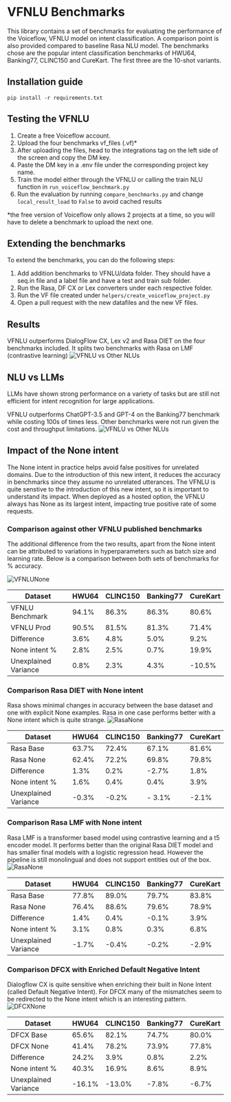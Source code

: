 # VFNLU Benchmarks

This library contains a set of benchmarks for evaluating the performance of the Voiceflow, VFNLU model on intent classification. A comparison point is also provided compared to baseline Rasa NLU model.
The benchmarks chose are the popular intent classification benchmarks of HWU64, Banking77, CLINC150 and CureKart. The first three are the 10-shot variants.

## Installation guide
`pip install -r requirements.txt`

## Testing the VFNLU
1. Create a free Voiceflow account.
2. Upload the four benchmarks vf_files (.vf)*
3. After uploading the files, head to the integrations tag on the left side of the screen and copy the DM key.
4. Paste the DM key in a .env file under the corresponding project key name.
5. Train the model either through the VFNLU or calling the train NLU function in `run_voiceflow_benchmark.py`
6. Run the evaluation by running `compare_benchmarks.py` and change `local_result_load` to `False` to avoid cached results

*the free version of Voiceflow only allows 2 projects at a time, so you will have to delete a benchmark to upload the next one.

## Extending the benchmarks
To extend the benchmarks, you can do the following steps:
1. Add addition benchmarks to VFNLU/data folder. They should have a seq.in file and a label file and have a test and train sub folder.
2. Run the Rasa, DF CX or Lex converters under each respective folder.
3. Run the VF file created under `helpers/create_voiceflow_project.py`
4. Open a pull request with the new datafiles and the new VF files.

## Results
VFNLU outperforms DialogFlow CX, Lex v2 and Rasa DIET  on the four benchmarks included. It splits two benchmarks with Rasa on LMF (contrastive learning)
![VFNLU vs Other NLUs](figures/nlu_accuracy.png)

## NLU vs LLMs
LLMs have shown strong performance on a variety of tasks but are still not efficient for intent recognition for large applications.

VFNLU outperforms ChatGPT-3.5 and GPT-4 on the Banking77 benchmark while costing 100s of times less. Other benchmarks were not run given the cost and throughput limitations.
![VFNLU vs Other NLUs](figures/NLUvsLLM.png)

## Impact of the None intent
The None intent in practice helps avoid false positives for unrelated domains. Due to the introduction of this new intent, it reduces the accuracy in benchmarks since they assume no unrelated utterances.
The VFNLU is quite senstive to the introduction of this new intent, so it is important to understand its impact.
When deployed as a hosted option, the VFNLU always has None as its largest intent, impacting true positive rate of some requests.

### Comparison against other VFNLU published benchmarks
The additional difference from the two results, apart from the None intent can be attributed to variations in hyperparameters such as batch size and learning rate.
Below is a comparison between both sets of benchmarks for % accuracy.

![VFNLUNone](figures/VF_accuracy.png)

| Dataset              | HWU64 | CLINC150 | Banking77 | CureKart |
|----------------------|-------|----------|-----------|----------|
| VFNLU Benchmark      | 94.1% | 86.3%    | 86.3%     | 80.6%    |
| VFNLU Prod           | 90.5% | 81.5%    | 81.3%     | 71.4%    |
| Difference           | 3.6%  | 4.8%     | 5.0%      | 9.2%     |
| None intent %        | 2.8%  | 2.5%     | 0.7%      | 19.9%    |
| Unexplained Variance | 0.8%  | 2.3%     | 4.3%      | -10.5%   |

### Comparison Rasa DIET with None intent
Rasa shows minimal changes in accuracy between the base dataset and one with explicit None examples. Rasa in one case performs better with a None intent which is quite strange.
![RasaNone](figures/Rasa_accuracy.png)

| Dataset              | HWU64 | CLINC150 | Banking77 | CureKart |
|----------------------|-------|----------|-----------|----------|
| Rasa Base            | 63.7% | 72.4%    | 67.1%     | 81.6%    |
| Rasa None            | 62.4% | 72.2%    | 69.8%     | 79.8%    |
| Difference           | 1.3%  | 0.2%     | -2.7%     | 1.8%     |
| None intent %        | 1.6%  | 0.4%     | 0.4%      | 3.9%     |
| Unexplained Variance | -0.3% | -0.2%    | - 3.1%    | -2.1%    |

### Comparison Rasa LMF with None intent
Rasa LMF is a transformer based model using contrastive learning and a t5 encoder model. It performs better than the original Rasa DIET model and has smaller final models with a logistic regression head.
However the pipeline is still monolingual and does not support entities out of the box.
![RasaNone](figures/Rasa_t5_accuracy.png)

| Dataset              | HWU64 | CLINC150 | Banking77 | CureKart |
|----------------------|-------|----------|-----------|----------|
| Rasa Base            | 77.8% | 89.0%    | 79.7%     | 83.8%    |
| Rasa None            | 76.4% | 88.6%    | 79.6%     | 78.9%    |
| Difference           | 1.4%  | 0.4%     | -0.1%     | 3.9%     |
| None intent %        | 3.1%  | 0.8%     | 0.3%      | 6.8%     |
| Unexplained Variance | -1.7% | -0.4%    | -0.2%     | -2.9%    |

### Comparison DFCX with Enriched Default Negative Intent 
Dialogflow CX is quite sensitive when enriching their built in None Intent (called Default Negative Intent). For DFCX many of the mismatches seem to be redirected to the None intent which is an interesting pattern.
![DFCXNone](figures/DFCX_accuracy.png)

| Dataset              | HWU64  | CLINC150 | Banking77 | CureKart |
|----------------------|--------|----------|-----------|----------|
| DFCX Base            | 65.6%  | 82.1%    | 74.7%     | 80.0%    |
| DFCX None            | 41.4%  | 78.2%    | 73.9%     | 77.8%    |
| Difference           | 24.2%  | 3.9%     | 0.8%      | 2.2%     |
| None intent %        | 40.3%  | 16.9%    | 8.6%      | 8.9%     |
| Unexplained Variance | -16.1% | -13.0%   | -7.8%     | -6.7%    |
